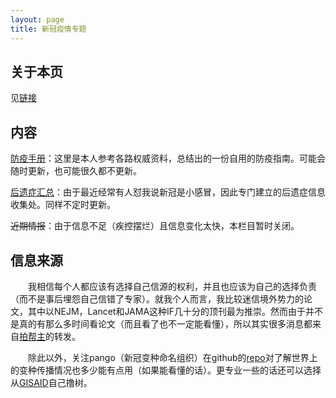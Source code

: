 ```yaml
---
layout: page
title: 新冠疫情专题
---
```


## 关于本页
见[链接](./about)

## 内容
[防疫手册](./handbook)：这里是本人参考各路权威资料，总结出的一份自用的防疫指南。可能会随时更新，也可能很久都不更新。

[后遗症汇总](./sequel)：由于最近经常有人怼我说新冠是小感冒，因此专门建立的后遗症信息收集处。同样不定时更新。

~~近期情报~~：由于信息不足（疾控摆烂）且信息变化太快，本栏目暂时关闭。

## 信息来源
&emsp;&emsp;我相信每个人都应该有选择自己信源的权利，并且也应该为自己的选择负责（而不是事后埋怨自己信错了专家）。就我个人而言，我比较迷信境外势力的论文，其中以NEJM，Lancet和JAMA这种IF几十分的顶刊最为推崇。然而由于并不是真的有那么多时间看论文（而且看了也不一定能看懂），所以其实很多消息都来自[拍帮主](https://weibo.com/pzxlbbz)的转发。

&emsp;&emsp;除此以外，关注pango（新冠变种命名组织）在github的[repo](https://github.com/cov-lineages/pango-designation)对了解世界上的变种传播情况也多少能有点用（如果能看懂的话）。更专业一些的话还可以选择从[GISAID](https://gisaid.org/)自己撸树。

